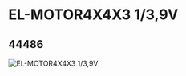 # EL-MOTOR4X4X3 1/3,9V
## 44486
![EL-MOTOR4X4X3 1/3,9V](https://lc-www-live-s.legocdn.com/media/bricks/5/2/4296634.jpg)